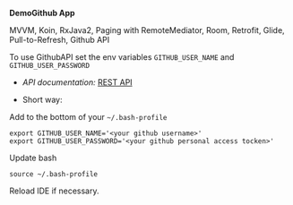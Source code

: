 **DemoGithub App**

MVVM, Koin, RxJava2, Paging with RemoteMediator, Room, Retrofit, Glide, Pull-to-Refresh, Github API

To use GithubAPI set the env variables `GITHUB_USER_NAME` and `GITHUB_USER_PASSWORD`

* _API documentation:_ [REST API](https://docs.github.com/en/rest)

* Short way:

Add to the bottom of your `~/.bash-profile`

```
export GITHUB_USER_NAME='<your github username>'
export GITHUB_USER_PASSWORD='<your github personal access tocken>'
```

Update bash

```
source ~/.bash-profile
```

Reload IDE if necessary.